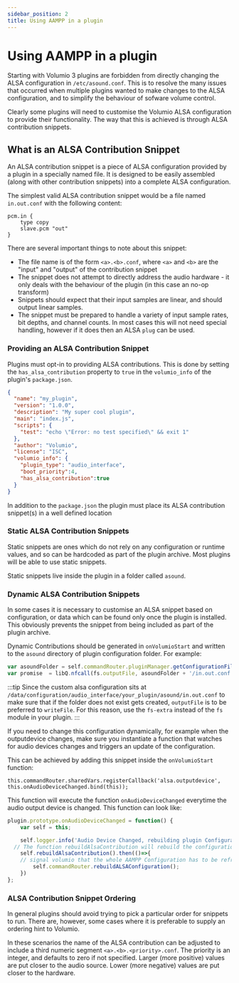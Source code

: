 ```yaml
---
sidebar_position: 2
title: Using AAMPP in a plugin
---
```


#  Using AAMPP in a plugin

Starting with Volumio 3 plugins are forbidden from directly changing the ALSA configuration in `/etc/asound.conf`. This is to resolve the many issues that occurred when multiple plugins wanted to make changes to the ALSA configuration, and to simplify the behaviour of sofware volume control.

Clearly some plugins will need to customise the Volumio ALSA configuration to provide their functionality. The way that this is achieved is through ALSA contribution snippets.  

## What is an ALSA Contribution Snippet

An ALSA contribution snippet is a piece of ALSA configuration provided by a plugin in a specially named file. It is designed to be easily assembled (along with other contribution snippets) into a complete ALSA configuration.

The simplest valid ALSA contribution snippet would be a file named `in.out.conf` with the following content:

```
pcm.in {
    type copy
    slave.pcm "out"
}
```

There are several important things to note about this snippet:
* The file name is of the form `<a>.<b>.conf`, where `<a>` and `<b>` are the "input" and "output" of the contribution snippet
* The snippet does not attempt to directly address the audio hardware - it only deals with the behaviour of the plugin (in this case an no-op transform)
* Snippets should expect that their input samples are linear, and should output linear samples.
* The snippet must be prepared to handle a variety of input sample rates, bit depths, and channel counts. In most cases this will not need special handling, however if it does then an ALSA `plug` can be used.

### Providing an ALSA Contribution Snippet

Plugins must opt-in to providing ALSA contributions. This is done by setting the `has_alsa_contribution` property to `true` in the `volumio_info` of the plugin's `package.json`.

```json
{
  "name": "my_plugin",
  "version": "1.0.0",
  "description": "My super cool plugin",
  "main": "index.js",
  "scripts": {
    "test": "echo \"Error: no test specified\" && exit 1"
  },
  "author": "Volumio",
  "license": "ISC",
  "volumio_info": {
    "plugin_type": "audio_interface",
    "boot_priority":4,
    "has_alsa_contribution":true
  }
}
```
In addition to the `package.json` the plugin must place its ALSA contribution snippet(s) in a well defined location

### Static ALSA Contribution Snippets

Static snippets are ones which do not rely on any configuration or runtime values, and so can be hardcoded as part of the plugin archive. Most plugins will be able to use static snippets.

Static snippets live inside the plugin in a folder called `asound`.

### Dynamic ALSA Contribution Snippets

In some cases it is necessary to customise an ALSA snippet based on configuration, or data which can be found only once the plugin is installed. This obviously prevents the snippet from being included as part of the plugin archive.

Dynamic Contributions should be generated in `onVolumioStart` and written to the `asound` directory of plugin configuration folder. For example:


```js
var asoundFolder = self.commandRouter.pluginManager.getConfigurationFile(self.context, 'asound');
var promise  = libQ.nfcall(fs.outputFile, asoundFolder + '/in.out.conf', content, 'utf8');
```

:::tip
Since the custom alsa configuration sits at `/data/configuration/audio_interface/your_plugin/asound/in.out.conf` to make sure that if the folder does not exist gets created, `outputFile` is to be preferred to `writeFile`.
For this reason, use the `fs-extra` instead of the `fs` module in your plugin.
:::

If you need to change this configuration dynamically, for example when the outputdevice changes, make sure you instantiate a function that watches for audio devices changes and triggers an update of the configuration.

This can be achieved by adding this snippet inside the `onVolumioStart` function:

```
this.commandRouter.sharedVars.registerCallback('alsa.outputdevice', this.onAudioDeviceChanged.bind(this));
```

This function will execute the function `onAudioDeviceChanged` everytime the audio output device is changed. This function can look like:

```js
plugin.prototype.onAudioDeviceChanged = function() {
	var self = this;

	self.logger.info('Audio Device Changed, rebuilding plugin Configuration');
  // The function rebuildAlsaContribution will rebuild the configuration and resolve the promise once done
	self.rebuildAlsaContribution().then(()=>{
    // signal volumio that the whole AAMPP Configuration has to be refreshed
		self.commandRouter.rebuildALSAConfiguration();
	})
};
```

### ALSA Contribution Snippet Ordering

In general plugins should avoid trying to pick a particular order for snippets to run. There are, however, some cases where it is preferable to supply an ordering hint to Volumio.

In these scenarios the name of the ALSA contribution can be adjusted to include a third numeric segment `<a>.<b>.<priority>.conf`. The priority is an integer, and defaults to zero if not specified. Larger (more positive) values are put closer to the audio source. Lower (more negative) values are put closer to the hardware.
